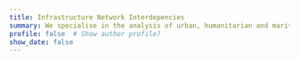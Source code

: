 ```yaml
---
title: Infrastructure Network Interdepencies
summary: We specialise in the analysis of urban, humanitarian and maritime freight transport.
profile: false  # Show author profile?
show_date: false
---
```



